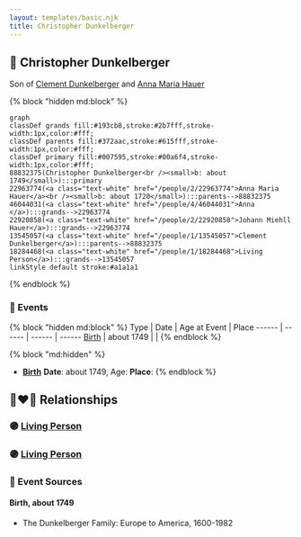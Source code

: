 ```yaml
---
layout: templates/basic.njk
title: Christopher Dunkelberger
---
```

## 🔵 Christopher Dunkelberger

Son of [Clement Dunkelberger](/people/1/13545057) and [Anna Maria Hauer](/people/2/22963774)

{% block "hidden md:block" %}
```mermaid
graph
classDef grands fill:#193cb8,stroke:#2b7fff,stroke-width:1px,color:#fff;
classDef parents fill:#372aac,stroke:#615fff,stroke-width:1px,color:#fff;
classDef primary fill:#007595,stroke:#00a6f4,stroke-width:1px,color:#fff;
88832375(Christopher Dunkelberger<br /><small>b: about 1749</small>):::primary
22963774(<a class="text-white" href="/people/2/22963774">Anna Maria Hauer</a><br /><small>b: about 1720</small>):::parents-->88832375
46044031(<a class="text-white" href="/people/4/46044031">Anna </a>):::grands-->22963774
22920858(<a class="text-white" href="/people/2/22920858">Johann Miehll Hauer</a>):::grands-->22963774
13545057(<a class="text-white" href="/people/1/13545057">Clement Dunkelberger</a>):::parents-->88832375
18284468(<a class="text-white" href="/people/1/18284468">Living Person</a>):::grands-->13545057
linkStyle default stroke:#a1a1a1
```
{% endblock %}

### 📆 Events

{% block "hidden md:block" %}
Type | Date | Age at Event | Place
------ | ------ | ------ | ------
[Birth](#event-event-2) | about 1749 |  |
{% endblock %}

{% block "md:hidden" %}
- **[Birth](#event-event-2)**
**Date**: about 1749, Age:
**Place**:
{% endblock %}

## 👩‍❤️‍👨 Relationships

### 🟣 [Living Person](/people/7/71030298)

### 🟣 [Living Person](/people/8/80103932)

### 📰 Event Sources

#### <a id="event-event-2"></a> Birth, about 1749
* The Dunkelberger Family: Europe to America, 1600-1982